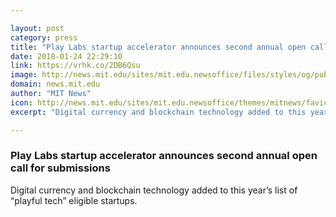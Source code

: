 ```yaml
---

layout: post
category: press
title: "Play Labs startup accelerator announces second annual open call for submissions"
date: 2018-01-24 22:29:10
link: https://vrhk.co/2DB6Qsu
image: http://news.mit.edu/sites/mit.edu.newsoffice/files/styles/og/public/images/2018/play-labs-mit-00_0.png
domain: news.mit.edu
author: "MIT News"
icon: http://news.mit.edu/sites/mit.edu.newsoffice/themes/mitnews/favicon.ico
excerpt: "Digital currency and blockchain technology added to this year’s list of “playful tech” eligible startups."

---
```


### Play Labs startup accelerator announces second annual open call for submissions

Digital currency and blockchain technology added to this year’s list of “playful tech” eligible startups.